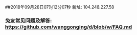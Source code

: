 ##2018年09月28日07时12分07秒 新址: 104.248.227.58
### 兔友常见问题及解答: https://github.com/wanggonging/d/blob/w/FAQ.md

